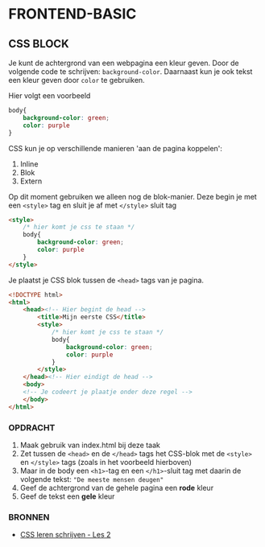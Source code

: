 # FRONTEND-BASIC

## CSS BLOCK

Je kunt de achtergrond van een webpagina een kleur geven. Door de volgende code te schrijven: `background-color`. Daarnaast kun je ook tekst een kleur geven door `color` te gebruiken.

Hier volgt een voorbeeld

```CSS
body{
    background-color: green;
    color: purple
}
```

CSS kun je op verschillende manieren 'aan de pagina koppelen':

1. Inline
2. Blok
3. Extern

Op dit moment gebruiken we alleen nog de blok-manier. Deze begin je met een `<style>` tag en sluit je af met `</style>` sluit tag

```html
<style>
    /* hier komt je css te staan */
    body{
        background-color: green;
        color: purple
    }
</style>
```

Je plaatst je CSS blok tussen de  `<head>` tags van je pagina.

```html
<!DOCTYPE html>
<html>
    <head><!-- Hier begint de head -->
        <title>Mijn eerste CSS</title>
        <style>
            /* hier komt je css te staan */
            body{
                background-color: green;
                color: purple
            }
        </style>
    </head><!-- Hier eindigt de head -->
    <body>
    <!-- Je codeert je plaatje onder deze regel -->
    </body>
</html>
```

### OPDRACHT

1. Maak gebruik van index.html bij deze taak
2. Zet tussen de `<head>` en de `</head>` tags het CSS-blok met de   `<style>` en `</style>` tags (zoals in het voorbeeld hierboven)
3. Maar in de body een `<h1>`-tag en een `</h1>`-sluit tag met daarin de volgende tekst: `"De meeste mensen deugen"`
4. Geef de achtergrond van de gehele pagina een __rode__ kleur
5. Geef de tekst een __gele__ kleur

### BRONNEN

- [CSS leren schrijven - Les 2](https://www.youtube.com/watch?v=X58h-d5sHsE)
